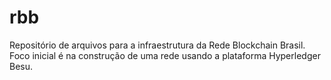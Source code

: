 # rbb
Repositório de arquivos para a infraestrutura da Rede Blockchain Brasil. Foco inicial é na construção de uma rede usando a plataforma Hyperledger Besu.
